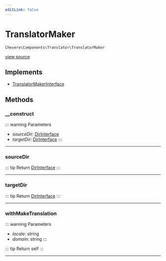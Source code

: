 ```yaml
---
editLink: false
---
```


# TranslatorMaker

`Chevere\Components\Translator\TranslatorMaker`

[view source](https://github.com/chevere/chevere/blob/main/src/Chevere/Components/Translator/TranslatorMaker.php)

## Implements

- [TranslatorMakerInterface](../../Interfaces/Translator/TranslatorMakerInterface.md)

## Methods

### __construct

::: warning Parameters
- *sourceDir*: [DirInterface](../../Interfaces/Filesystem/DirInterface.md)
- *targetDir*: [DirInterface](../../Interfaces/Filesystem/DirInterface.md)
:::

---

### sourceDir

::: tip Return
[DirInterface](../../Interfaces/Filesystem/DirInterface.md)
:::

---

### targetDir

::: tip Return
[DirInterface](../../Interfaces/Filesystem/DirInterface.md)
:::

---

### withMakeTranslation

::: warning Parameters
- *locale*: string
- *domain*: string
:::

::: tip Return
self
:::

---
